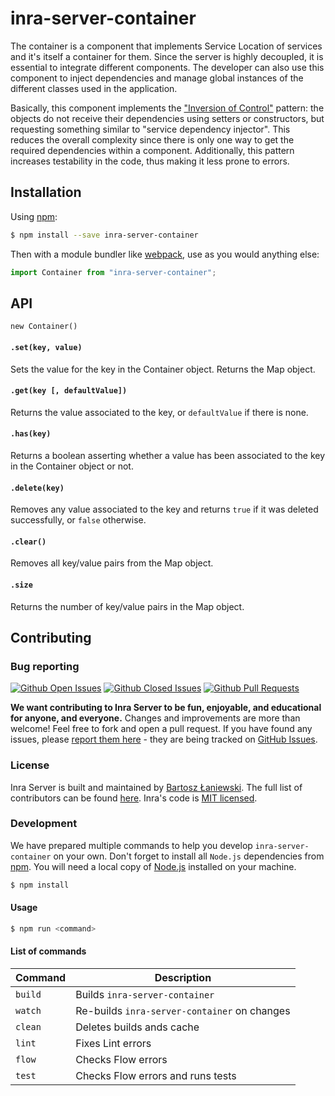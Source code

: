 # inra-server-container

The container is a component that implements Service Location of services and it's itself a container for them. Since the server is highly decoupled, it is essential to integrate different components. The developer can also use this component to inject dependencies and manage global instances of the different classes used in the application.

Basically, this component implements the ["Inversion of Control"](https://en.wikipedia.org/wiki/Inversion_of_control) pattern: the objects do not receive their dependencies using setters or constructors, but requesting something similar to "service dependency injector". This reduces the overall complexity since there is only one way to get the required dependencies within a component. Additionally, this pattern increases testability in the code, thus making it less prone to errors.

## Installation

Using [npm](https://www.npmjs.com/):

```bash
$ npm install --save inra-server-container
```

Then with a module bundler like [webpack](https://webpack.github.io/), use as you would anything else:

```js
import Container from "inra-server-container";
```

## API

`new Container()`

#### `.set(key, value)`

Sets the value for the key in the Container object. Returns the Map object.

#### `.get(key [, defaultValue])`

Returns the value associated to the key, or `defaultValue` if there is none.

#### `.has(key)`

Returns a boolean asserting whether a value has been associated to the key in the Container object or not.

#### `.delete(key)`

Removes any value associated to the key and returns `true` if it was deleted successfully, or `false` otherwise.

#### `.clear()`

Removes all key/value pairs from the Map object.

#### `.size`

Returns the number of key/value pairs in the Map object.

## Contributing

### Bug reporting

[![Github Open Issues](https://img.shields.io/github/issues-raw/project-inra/inra-server.svg)](https://github.com/project-inra/inra-server/issues)
[![Github Closed Issues](https://img.shields.io/github/issues-closed-raw/project-inra/inra-server.svg)](https://github.com/project-inra/inra-server/issues?q=is%3Aissue+is%3Aclosed)
[![Github Pull Requests](https://img.shields.io/github/issues-pr-raw/project-inra/inra-server.svg)](https://github.com/project-inra/inra-server/pulls)

**We want contributing to Inra Server to be fun, enjoyable, and educational for anyone, and everyone.** Changes and improvements are more than welcome! Feel free to fork and open a pull request. If you have found any issues, please [report them here](https://github.com/project-inra/inra-server/issues/new) - they are being tracked on [GitHub Issues](https://github.com/project-inra/inra-server/issues).

### License

Inra Server is built and maintained by [Bartosz Łaniewski](https://github.com/Bartozzz). The full list of contributors can be found [here](https://github.com/project-inra/inra-server/graphs/contributors). Inra's code is [MIT licensed](https://github.com/project-inra/inra-server/blob/master/LICENSE).

### Development

We have prepared multiple commands to help you develop `inra-server-container` on your own. Don't forget to install all `Node.js` dependencies from [npm](https://www.npmjs.com/). You will need a local copy of [Node.js](https://nodejs.org/en/) installed on your machine.

```bash
$ npm install
```

#### Usage

```bash
$ npm run <command>
```

#### List of commands

| Command | Description                                  |
| ------- | -------------------------------------------- |
| `build` | Builds `inra-server-container`               |
| `watch` | Re-builds `inra-server-container` on changes |
| `clean` | Deletes builds ands cache                    |
| `lint`  | Fixes Lint errors                            |
| `flow`  | Checks Flow errors                           |
| `test`  | Checks Flow errors and runs tests            |
